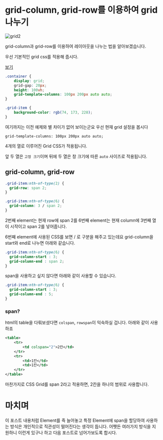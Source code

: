 # grid-column, grid-row를 이용하여 grid 나누기

![grid2](https://raw.githubusercontent.com/sonim1/css_grid_example/master/assets/grid2.PNG)

grid-column과 grid-row를 이용하여 레이아웃을 나누는 법을 알아보겠습니다.

우선 기본적인 grid css를 적용해 줍시다.

[보기](https://rawgit.com/sonim1/css_grid_example/master/part2/index.html)

```css
.container {
    display: grid;
    grid-gap: 20px;
    height: 100vh;
    grid-template-columns: 100px 200px auto auto;
}

.grid-item {
    background-color: rgb(74, 173, 228);
}
```


여기까지는 이전 예제와 별 차이가 없어 보이는군요
우선 현재 grid 설정을 봅시다

`grid-template-columns: 100px 200px auto auto;`

4개의 열로 이루어진 Grid CSS가 적용됩니다.

앞 두 열은 `고정 크기`이며 뒤에 두 열은 창 크기에 따른 `auto` 사이즈로 적용됩니다.

## grid-column, grid-row
```css
.grid-item:nth-of-type(2) {
  grid-row: span 2;
}

.grid-item:nth-of-type(6) {
  grid-column: 3 / span 2;
}
```

2번째 element는 현재 row에 span 2를
6번째 element는 현재 column에 3번째 열이 시작이고 span 2를 넣어줍니다.

6번째 element에 사용된 CSS를 보면 / 로 구분을 해주고 있는데요
grid-column을 start와 end로 나누면 아래와 같습니다.
```css
.grid-item:nth-of-type(6) {
  grid-column-start : 3;
  grid-column-end : span 2;
}
```
span을 사용하고 싶지 않다면 아래와 같이 사용할 수 있습니다.
```css
.grid-item:nth-of-type(6) {
  grid-column-start : 3;
  grid-column-end : 5;
}
```

### span?
html의 table을 다뤄보셨다면 `colspan`, `rowspan`이 익숙하실 겁니다.
아래와 같이 사용하죠
```xml
<table>
    <tr>
        <td colspan="2">2칸</td>
    </tr>
    <tr>
        <td>1칸</td>
        <td>1칸</td>
    </tr>
</table>
```

마찬가지로 CSS Grid를 span 2라고 적용하면, 2칸을 하나의 범위로 사용합니다.

# 마치며
이 포스트 내용처럼 Element를 죽 늘어놓고 특정 Element에 span을 할당하여 사용하는 방식은 개인적으로 직관성이 떨어진다는 생각이 듭니다.
어쨋든 여러가지 방식을 지원하니 이런게 있구나 하고 다음 포스트로 넘어가보도록 합시다.
